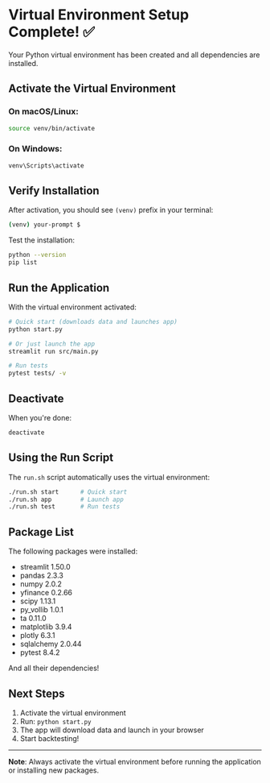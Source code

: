 # Virtual Environment Setup Complete! ✅

Your Python virtual environment has been created and all dependencies are installed.

## Activate the Virtual Environment

### On macOS/Linux:
```bash
source venv/bin/activate
```

### On Windows:
```cmd
venv\Scripts\activate
```

## Verify Installation

After activation, you should see `(venv)` prefix in your terminal:
```bash
(venv) your-prompt $
```

Test the installation:
```bash
python --version
pip list
```

## Run the Application

With the virtual environment activated:

```bash
# Quick start (downloads data and launches app)
python start.py

# Or just launch the app
streamlit run src/main.py

# Run tests
pytest tests/ -v
```

## Deactivate

When you're done:
```bash
deactivate
```

## Using the Run Script

The `run.sh` script automatically uses the virtual environment:

```bash
./run.sh start      # Quick start
./run.sh app        # Launch app
./run.sh test       # Run tests
```

## Package List

The following packages were installed:
- streamlit 1.50.0
- pandas 2.3.3
- numpy 2.0.2
- yfinance 0.2.66
- scipy 1.13.1
- py_vollib 1.0.1
- ta 0.11.0
- matplotlib 3.9.4
- plotly 6.3.1
- sqlalchemy 2.0.44
- pytest 8.4.2

And all their dependencies!

## Next Steps

1. Activate the virtual environment
2. Run: `python start.py`
3. The app will download data and launch in your browser
4. Start backtesting!

---

**Note**: Always activate the virtual environment before running the application or installing new packages.
